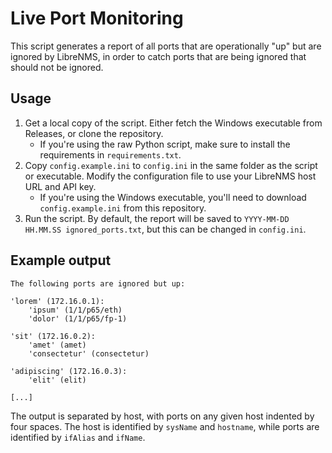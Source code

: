 # Live Port Monitoring
This script generates a report of all ports that are operationally "up" but are ignored by LibreNMS,
in order to catch ports that are being ignored that should not be ignored.

## Usage
1. Get a local copy of the script. Either fetch the Windows executable from Releases, or clone the repository.
    - If you're using the raw Python script, make sure to install the requirements in `requirements.txt`.
2. Copy `config.example.ini` to `config.ini` in the same folder as the script or executable. Modify the configuration file to use your LibreNMS host URL and API key.
    - If you're using the Windows executable, you'll need to download `config.example.ini` from this repository.
3. Run the script. By default, the report will be saved to `YYYY-MM-DD HH.MM.SS ignored_ports.txt`, but this can be changed in `config.ini`.

## Example output

```
The following ports are ignored but up:

'lorem' (172.16.0.1):
    'ipsum' (1/1/p65/eth)
    'dolor' (1/1/p65/fp-1)

'sit' (172.16.0.2):
    'amet' (amet)
    'consectetur' (consectetur)

'adipiscing' (172.16.0.3):
    'elit' (elit)

[...]
```

The output is separated by host, with ports on any given host indented by four spaces.
The host is identified by `sysName` and `hostname`, while ports are identified by `ifAlias` and `ifName`.